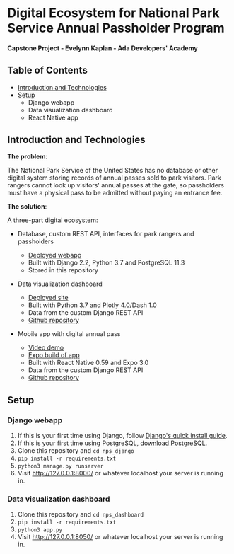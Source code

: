 # Digital Ecosystem for National Park Service Annual Passholder Program
#### Capstone Project - Evelynn Kaplan - Ada Developers' Academy

## Table of Contents

* [Introduction and Technologies](#introduction-and-technologies)
* [Setup](#setup)
  * Django webapp
  * Data visualization dashboard
  * React Native app

## Introduction and Technologies

**The problem**: 

The National Park Service of the United States has no database or other digital system storing records of annual passes sold to park visitors. Park rangers cannot look up visitors' annual passes at the gate, so passholders must have a physical pass to be admitted without paying an entrance fee.

**The solution**: 

A three-part digital ecosystem:
  * Database, custom REST API, interfaces for park rangers and passholders
    * [Deployed webapp](https://mynpspass.herokuapp.com/)
    * Built with Django 2.2, Python 3.7 and PostgreSQL 11.3
    * Stored in this repository
    
  * Data visualization dashboard
    * [Deployed site](https://npspassdashboard.herokuapp.com/)
    * Built with Python 3.7 and Plotly 4.0/Dash 1.0
    * Data from the custom Django REST API
    * [Github repository](https://github.com/evelynnkaplan/nps_dashboard)
    
  * Mobile app with digital annual pass 
    * [Video demo](https://drive.google.com/file/d/1M_hOIoXD3JjD6FjJD7LrM_jP_-v37EG9/view?usp=sharing)
    * [Expo build of app](https://expo.io/@ekaplan/nps_app)
    * Built with React Native 0.59 and Expo 3.0
    * Data from the custom Django REST API
    * [Github repository](https://github.com/evelynnkaplan/nps_app)

## Setup

### Django webapp
1. If this is your first time using Django, follow [Django's quick install guide](https://docs.djangoproject.com/en/2.2/intro/install/).
2. If this is your first time using PostgreSQL, [download PostgreSQL](https://www.postgresql.org/download/).
3. Clone this repository and `cd nps_django`
4. `pip install -r requirements.txt`
5. `python3 manage.py runserver`
6. Visit http://127.0.0.1:8000/ or whatever localhost your server is running in.

### Data visualization dashboard
1. Clone this repository and `cd nps_dashboard`
2. `pip install -r requirements.txt`
3. `python3 app.py`
4. Visit http://127.0.0.1:8050/ or whatever localhost your server is running in.


